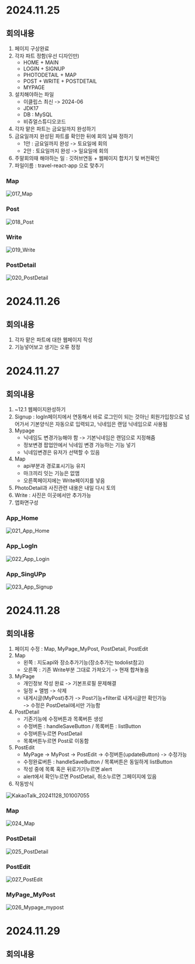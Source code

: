 # 2024.11.25
## 회의내용

1. 페이지 구상완료
2. 각자 파트 정함(우선 디자인만)
    - HOME + MAIN
    - LOGIN + SIGNUP
    - PHOTODETAIL + MAP
    - POST + WRITE + POSTDETAIL
    - MYPAGE
3. 설치해야하는 파일
    - 이클립스 최신 -> 2024-06
    - JDK17 
    - DB : MySQL
    - 비쥬얼스튜디오코드
4. 각자 맡은 파트는 금요일까지 완성하기
5. 금요일까지 완성된 파트를 확인한 뒤에 회의 날짜 정하기
    - 1안 : 금요일까지 완성 -> 토요일에 회의
    - 2안 : 토요일까지 완성 -> 일요일에 회의
6. 주말회의때 해야하는 일 : 깃허브연동 + 웹페이지 합치기 및 버전확인
7. 파일이름 : travel-react-app 으로 맞추기

### Map

![017_Map](https://github.com/user-attachments/assets/9d0db66f-7abe-472a-a2a7-3dc70b5f1664)

### Post

![018_Post](https://github.com/user-attachments/assets/422a2e89-d43c-4d7b-a026-c4bfcaf3d768)

### Write

![019_Write](https://github.com/user-attachments/assets/a12f4156-2707-4fe7-b98f-26aeadd65e41)

### PostDetail

![020_PostDetail](https://github.com/user-attachments/assets/58c3ec86-1b9f-47c7-8406-5624cabde4df)

# 2024.11.26
## 회의내용

1. 각자 맡은 파트에 대한 웹페이지 작성
2. 기능넣어보고 생기는 오류 정정

# 2024.11.27
## 회의내용

1. ~12.1 웹페이지완성하기
2. Signup : logIn페이지에서 연동해서 바로 로그인이 되는 것아닌 회원가입창으로 넘어가서 기본양식은 자동으로 입력되고, 닉네임은 랜덤 닉네임으로 사용됨
3. Mypage
    - 닉네임도 변경가능해야 함 -> 기본닉네임은 랜덤으로 지정해줌
    - 정보변경 팝업안에서 닉네임 변경 가능하는 기능 넣기
    - 닉네임변경은 유저가 선택할 수 있음
4. Map
    - api부분과 경로표시기능 유지
    - 마크끼리 잇는 기능은 없앰
    - 오른쪽페이지에는 Write페이지를 넣음
5. PhotoDetail과 사진관련 내용은 내일 다시 토의
6. Write : 사진은 이곳에서만 추가가능
7. 앱화면구성

### App_Home

![021_App_Home](https://github.com/user-attachments/assets/5c0016ef-7f2b-47b0-ad8a-303b4b1019a1)

### App_LogIn

![022_App_Login](https://github.com/user-attachments/assets/4c361e52-d393-401a-8268-0fa219e95d82)

### App_SingUPp

![023_App_Signup](https://github.com/user-attachments/assets/add3ad2f-3199-465d-8fdc-2fc258463801)


# 2024.11.28
## 회의내용

1. 페이지 수정 : Map, MyPage_MyPost, PostDetail, PostEdit
2. Map
    - 왼쪽 : 지도api와 장소추가기능(장소추가는 todolist참고)
    - 오른쪽 : 기존 Write부분 그대로 가져오기 -> 현재 합쳐놓음
3. MyPage
    - 개인정보 작성 완료 -> 기본프로필 문제해결
    - 일정 + 앨범 -> 삭제
    - 내게시글(MyPost)추가 -> Post기능+filter로 내게시글만 확인가능
    <br>-> 수정은 PostDetail에서만 가능함
4. PostDetail
    - 기존기능에 수정버튼과 목록버튼 생성
    - 수정버튼 :  handleSaveButton / 목록버튼 : listButton
    - 수정버튼누르면 PostDetail
    - 목록버튼누르면 Post로 이동함
5. PostEdit
    - MyPage -> MyPost -> PostEdit -> 수정버튼(updateButton) -> 수정가능
    - 수정완료버튼 : handleSaveButton / 목록버튼은 동일하게 listButton
    - 작성 중에 목록 혹은 뒤로가기누르면 alert
    - alert에서 확인누르면 PostDetail, 취소누르면 그페이지에 있음
6. 작동방식

![KakaoTalk_20241128_101007055](https://github.com/user-attachments/assets/56dfe243-3cc3-485b-a6f2-0e47fe262728)


### Map

![024_Map](https://github.com/user-attachments/assets/de74037d-bd8e-43dd-a9ee-8f0dce2ac107)

### PostDetail

![025_PostDetail](https://github.com/user-attachments/assets/c194763c-8c8e-46ec-b714-ae581433d406)

### PostEdit

![027_PostEdit](https://github.com/user-attachments/assets/7b232b53-98de-4ffb-a561-2a319b1481dc)

### MyPage_MyPost

![026_Mypage_mypost](https://github.com/user-attachments/assets/70d96b65-2a38-4c28-8767-95c1d9e6b76a)

# 2024.11.29
## 회의내용




